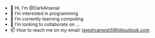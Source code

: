 - 👋 Hi, I’m @DarkArsenal
- 👀 I’m interested in programming
- 🌱 I’m currently learning computing
- 💞️ I’m looking to collaborate on ...
- 📫 How to reach me on my email: tejeshramesh590@outlook.com

<!---
DarkArsenal/DarkArsenal is a ✨ special ✨ repository because its `README.md` (this file) appears on your GitHub profile.
You can click the Preview link to take a look at your changes.
--->
